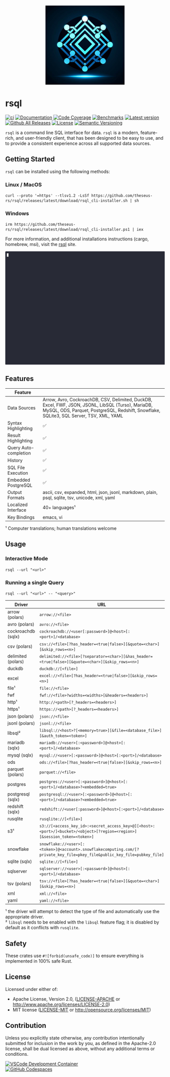 <p align="center"><img width="250" height="250" src="rsql_cli/resources/rsql.png"></p>

# rsql

[![ci](https://github.com/theseus-rs/rsql/actions/workflows/ci.yml/badge.svg?branch=main)](https://github.com/theseus-rs/rsql/actions/workflows/ci.yml)
[![Documentation](https://docs.rs/rsql_core/badge.svg)](https://docs.rs/rsql_core)
[![Code Coverage](https://codecov.io/gh/theseus-rs/rsql/branch/main/graph/badge.svg)](https://codecov.io/gh/theseus-rs/rsql)
[![Benchmarks](https://img.shields.io/badge/%F0%9F%90%B0_bencher-enabled-6ec241)](https://bencher.dev/perf/theseus-rs-rsql)
[![Latest version](https://img.shields.io/crates/v/rsql_cli.svg)](https://crates.io/crates/rsql_cli)
[![Github All Releases](https://img.shields.io/github/downloads/theseus-rs/rsql/total.svg)](https://theseus-rs.github.io/rsql/rsql_cli/)
[![License](https://img.shields.io/crates/l/rsql_cli)](https://github.com/theseus-rs/rsql_cli#license)
[![Semantic Versioning](https://img.shields.io/badge/%E2%9A%99%EF%B8%8F_SemVer-2.0.0-blue)](https://semver.org/spec/v2.0.0.html)

`rsql` is a command line SQL interface for data.  `rsql` is a modern, feature-rich, and user-friendly client, that has
been designed to be easy to use, and to provide a consistent experience across all supported data sources.

## Getting Started

`rsql` can be installed using the following methods:

### Linux / MacOS

```shell
curl --proto '=https' --tlsv1.2 -LsSf https://github.com/theseus-rs/rsql/releases/latest/download/rsql_cli-installer.sh | sh
```

### Windows

```shell
irm https://github.com/theseus-rs/rsql/releases/latest/download/rsql_cli-installer.ps1 | iex
```

For more information, and additional installations instructions (cargo, homebrew, msi),
visit the [rsql](https://theseus-rs.github.io/rsql/rsql_cli/) site.

![](./rsql_cli/resources/demo.gif)

## Features

| Feature               |                                                                                                                                                                                               |
|-----------------------|-----------------------------------------------------------------------------------------------------------------------------------------------------------------------------------------------|
| Data Sources          | Arrow, Avro, CockroachDB, CSV, Delimited, DuckDB, Excel, FWF, JSON, JSONL, LibSQL (Turso), MariaDB, MySQL, ODS, Parquet, PostgreSQL, Redshift, Snowflake, SQLite3, SQL Server, TSV, XML, YAML |
| Syntax Highlighting   | ✅                                                                                                                                                                                             |
| Result Highlighting   | ✅                                                                                                                                                                                             |
| Query Auto-completion | ✅                                                                                                                                                                                             |
| History               | ✅                                                                                                                                                                                             |
| SQL File Execution    | ✅                                                                                                                                                                                             |
| Embedded PostgreSQL   | ✅                                                                                                                                                                                             |
| Output Formats        | ascii, csv, expanded, html, json, jsonl, markdown, plain, psql, sqlite, tsv, unicode, xml, yaml                                                                                               |
| Localized Interface   | 40+ languages¹                                                                                                                                                                                |
| Key Bindings          | emacs, vi                                                                                                                                                                                     |

¹ Computer translations; human translations welcome

## Usage

### Interactive Mode

```shell
rsql --url "<url>"
```

### Running a single Query

```shell
rsql --url "<url>" -- "<query>"
```

| Driver             | URL                                                                                                                       |
|--------------------|---------------------------------------------------------------------------------------------------------------------------|
| arrow (polars)     | `arrow://<file>`                                                                                                          |
| avro (polars)      | `avro://<file>`                                                                                                           |
| cockroachdb (sqlx) | `cockroachdb://<user[:password>]@<host>[:<port>]/<database>`                                                              |
| csv (polars)       | `csv://<file>[?has_header=<true\|false>][&quote=<char>][&skip_rows=<n>]`                                                  |
| delimited (polars) | `delimited://<file>[?separator=<char>][&has_header=<true\|false>][&quote=<char>][&skip_rows=<n>]`                         |
| duckdb             | `duckdb://[<file>]`                                                                                                       |
| excel              | `excel://<file>[?has_header=<true\|false>][&skip_rows=<n>]`                                                               |
| file¹              | `file://<file>`                                                                                                           |
| fwf                | `fwf://<file>?widths=<widths>[&headers=<headers>]`                                                                        |
| http¹              | `http://<path>[?_headers=<headers>]`                                                                                      |
| https¹             | `https://<path>[?_headers=<headers>]`                                                                                     |
| json (polars)      | `json://<file>`                                                                                                           |
| jsonl (polars)     | `jsonl://<file>`                                                                                                          |
| libsql²            | `libsql://<host>?[<memory=true>][&file=<database_file>][&auth_token=<token>]`                                             |
| mariadb (sqlx)     | `mariadb://<user>[:<password>]@<host>[:<port>]/<database>`                                                                |
| mysql (sqlx)       | `mysql://<user>[:<password>]@<host>[:<port>]/<database>`                                                                  |
| ods                | `ods://<file>[?has_header=<true\|false>][&skip_rows=<n>]`                                                                 |
| parquet (polars)   | `parquet://<file>`                                                                                                        |
| postgres           | `postgres://<user>[:<password>]@<host>[:<port>]/<database>?<embedded=true>`                                               |
| postgresql (sqlx)  | `postgresql://<user>[:<password>]@<host>[:<port>]/<database>?<embedded=true>`                                             |
| redshift (sqlx)    | `redshift://<user[:password>]@<host>[:<port>]/<database>`                                                                 |
| rusqlite           | `rusqlite://[<file>]`                                                                                                     |
| s3¹                | `s3://[<access_key_id>:<secret_access_key>@][<host>:<port>/]<bucket>/<object>[?region=<region>][&session_token=<token>]`  |
| snowflake          | `snowflake://<user>[:<token>]@<account>.snowflakecomputing.com/[?private_key_file=pkey_file&public_key_file=pubkey_file]` |
| sqlite (sqlx)      | `sqlite://[<file>]`                                                                                                       |
| sqlserver          | `sqlserver://<user>[:<password>]@<host>[:<port>]/<database>`                                                              |
| tsv (polars)       | `tsv://<file>[?has_header=<true\|false>][&quote=<char>][&skip_rows=<n>]`                                                  |
| xml                | `xml://<file>`                                                                                                            |
| yaml               | `yaml://<file>`                                                                                                           |

¹ the driver will attempt to detect the type of file and automatically use the appropriate driver.  
² `libsql` needs to be enabled with the `libsql` feature flag; it is disabled by default as it conflicts
with `rusqlite`.

## Safety

These crates use `#![forbid(unsafe_code)]` to ensure everything is implemented in 100% safe Rust.

## License

Licensed under either of:

- Apache License, Version 2.0, ([LICENSE-APACHE](LICENSE-APACHE) or <http://www.apache.org/licenses/LICENSE-2.0>)
- MIT license ([LICENSE-MIT](LICENSE-MIT) or <http://opensource.org/licenses/MIT>)

## Contribution

Unless you explicitly state otherwise, any contribution intentionally submitted
for inclusion in the work by you, as defined in the Apache-2.0 license, shall be dual licensed as above, without any
additional terms or conditions.

<a href="https://vscode.dev/redirect?url=vscode://ms-vscode-remote.remote-containers/cloneInVolume?url=https://github.com/theseus-rs/rsql">
<img
  src="https://img.shields.io/static/v1?label=VSCode%20Development%20Container&logo=visualstudiocode&message=Open&color=orange"
  alt="VSCode Development Container"
/>
</a>
<br/>
<a href="https://github.dev/theseus-rs/rsql">
<img
  src="https://img.shields.io/static/v1?label=GitHub%20Codespaces&logo=github&message=Open&color=orange"
  alt="GitHub Codespaces"
/>
</a>
